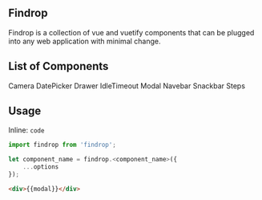 ## Findrop

Findrop is a collection of vue and vuetify components that can be plugged into any web application with minimal change.

## List of Components

Camera
DatePicker
Drawer
IdleTimeout
Modal
Navebar
Snackbar
Steps

## Usage

Inline:  `code`

``` JavaScript
import findrop from 'findrop';

let component_name = findrop.<component_name>({
    ...options
});
```

``` HTML
<div>{{modal}}</div>
```
